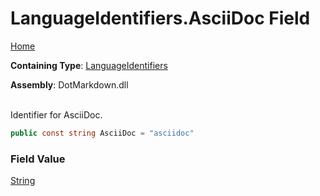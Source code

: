 # LanguageIdentifiers\.AsciiDoc Field

[Home](../../../README.md)

**Containing Type**: [LanguageIdentifiers](../README.md)

**Assembly**: DotMarkdown\.dll

\
Identifier for AsciiDoc\.

```csharp
public const string AsciiDoc = "asciidoc"
```

### Field Value

[String](https://docs.microsoft.com/en-us/dotnet/api/system.string)

